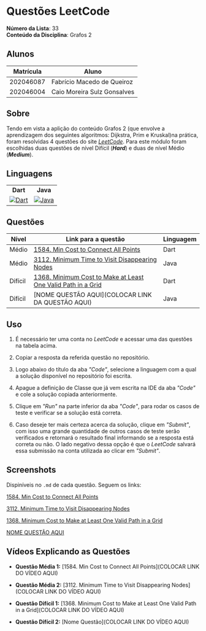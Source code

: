 # Questões LeetCode

**Número da Lista**: 33<br>
**Conteúdo da Disciplina**: Grafos 2<br>

## Alunos
| Matrícula | Aluno                       |
|-----------|-----------------------------|
| 202046087 | Fabrício Macedo de Queiroz  |
| 202046004 | Caio Moreira Sulz Gonsalves |

## Sobre

Tendo em vista a aplição do conteúdo Grafos 2 (que envolve a aprendizagem dos seguintes algoritmos: Dijkstra, Prim e Kruskal)na prática, foram resolvidas 4 questões do site [_LeetCode_](https://leetcode.com/). Para este módulo foram escolhidas duas questões de nível Difícil (**_Hard_**) e duas de nível Médio (**_Medium_**).

## Linguagens

<table style="border: none; text-align: center;">
    <tr>
        <td>
            <strong>Dart</strong>
        </td>
        <td>
            <strong>Java</strong>
        </td>
    </tr>
    <tr>
        <td>
            <a href="https://skillicons.dev">
    <img src="https://skillicons.dev/icons?i=dart&perline=3" alt="Dart">
</a>
        </td>
        <td>
            <a href="https://skillicons.dev">
    <img src="https://skillicons.dev/icons?i=java&perline=3" alt="Java">
</a>
        </td>
</table>

## Questões

| Nível   | Link para a questão                                                                                                                                               | Linguagem |
|---------|-------------------------------------------------------------------------------------------------------------------------------------------------------------------|-----------|
| Médio   | [1584. Min Cost to Connect All Points](https://leetcode.com/problems/min-cost-to-connect-all-points/description/)                                                 | Dart      |
| Médio   | [3112. Minimum Time to Visit Disappearing Nodes](https://leetcode.com/problems/minimum-time-to-visit-disappearing-nodes/description/)                             | Java      |
| Difícil | [1368. Minimum Cost to Make at Least One Valid Path in a Grid](https://leetcode.com/problems/minimum-cost-to-make-at-least-one-valid-path-in-a-grid/description/) | Dart      |
| Difícil | [NOME QUESTÃO AQUI](COLOCAR LINK DA QUESTÃO AQUI)                                                                                                                 | Java      |

## Uso 

1. É necessário ter uma conta no _LeetCode_ e acessar uma das questões na tabela acima.

2. Copiar a resposta da referida questão no repositório.

3. Logo abaixo do título da aba _"Code"_, selecione a linguagem com a qual a solução disponível no repositório foi escrita.

4. Apague a definição de Classe que já vem escrita na IDE da aba _"Code"_ e cole a solução copiada anteriormente.

5. Clique em _"Run"_ na parte inferior da aba _"Code"_, para rodar os casos de teste e verificar se a solução está correta.

6. Caso deseje ter mais certeza acerca da solução, clique em _"Submit"_, com isso uma grande quantidade de outros casos de teste serão verificados e retornará o resultado final informando se a resposta está correta ou não. O lado negativo dessa opção é que o _LeetCode_ salvará essa submissão na conta utilizada ao clicar em _"Submit"_.

## Screenshots

Dispiníveis no `.md` de cada questão. Seguem os links:

[1584. Min Cost to Connect All Points](./Questions/Medium_1/Medium_1.md)

[3112. Minimum Time to Visit Disappearing Nodes](./Questions/Medium_2/Medium_2.md)

[1368. Minimum Cost to Make at Least One Valid Path in a Grid](./Questions/Hard_1/Hard_1.md)

[NOME QUESTÃO AQUI](./Questions/Hard_2/Hard_2.md)

## Vídeos Explicando as Questões

- **Questão Média 1:** [1584. Min Cost to Connect All Points](COLOCAR LINK DO VÍDEO AQUI)

- **Questão Média 2:** [3112. Minimum Time to Visit Disappearing Nodes](COLOCAR LINK DO VÍDEO AQUI)

- **Questão Difícil 1:** [1368. Minimum Cost to Make at Least One Valid Path in a Grid](COLOCAR LINK DO VÍDEO AQUI)

- **Questão Difícil 2:** [Nome Questão](COLOCAR LINK DO VÍDEO AQUI)